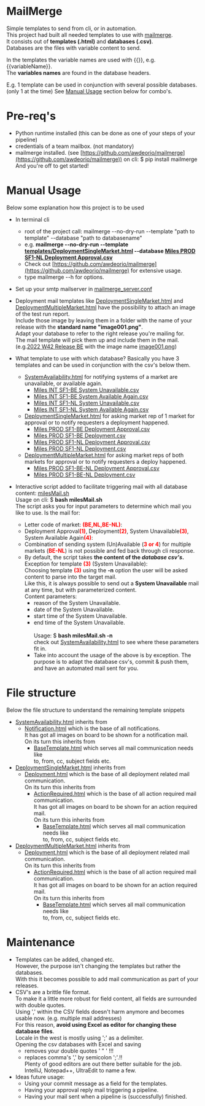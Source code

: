 # MailMerge
Simple templates to send from cli, or in automation.\
This project had built all needed templates to use with [mailmerge](https://github.com/awdeorio/mailmerge).\
It consists out of **templates (.html)** and **databases (.csv)**.\
Databases are the files with variable content to send.

In the templates the variable names are used with {{}}, e.g. {{variableName}}.\
The **variables names** are found in the database headers.

E.g.  1 template can be used in conjunction with several possible databases.\
(only 1 at the time) See [Manual Usage](#manual-usage) section below for combo's.   

# Pre-req's
* Python runtime installed (this can be done as one of your steps of your pipeline)
* credentials of a team mailbox.  (not mandatory)
* mailmerge installed. (see [https://github.com/awdeorio/mailmerge](https://github.com/awdeorio/mailmerge)) on cli: $ pip install mailmerge\
And you're off to get started!
  
# Manual Usage
Below some explanation how this project is to be used
* In terminal cli
  - root of the project call: mailmerge --no-dry-run --template "path to template" --database "path to databasename"
  - e.g. **mailmerge --no-dry-run --template [templates/DeploymentSingleMarket.html](./templates/DeploymentSingleMarket.html) --database [Miles PROD SF1-NL Deployment Approval.csv](Miles%20PROD%20SF1-NL%20Deployment%20Approval.csv)**
  - Check out [https://github.com/awdeorio/mailmerge](https://github.com/awdeorio/mailmerge) for extensive usage.
  - type mailmerge --h for options.  
* Set up your smtp mailserver in [mailmerge_server.conf](mailmerge_server.conf) 
* Deployment mail templates like [DeploymentSingleMarket.html](./templates/DeploymentSingleMarket.html) and [DeploymentMultipleMarket.html](./templates/DeploymentMultipleMarket.html) have the possibility to attach an image of the test run report.\
Include those image by leaving them in a folder with the name of your release with the **standard name "image001.png"**.\
Adapt your database to refer to the right release you're mailing for.\
The mail template will pick them up and include them in the mail.\
  (e.g.[2022 W42 Release BE](./images/2022%20W42%20Release%20BE) with the image name [image001.png](./images/2022%20W42%20Release%20BE/image001.png))

* What template to use with which database?  Basically you have 3 templates and can be used in conjunction with the csv's below them.
  - [SystemAvailability.html](./templates/SystemAvailability.html) for notifying systems of a market are unavailable, or available again. 
    - [Miles INT SF1-BE System Unavailable.csv](Miles%20INT%20SF1-BE%20System%20Unavailable.csv) 
    - [Miles INT SF1-BE System Available Again.csv](Miles%20INT%20SF1-BE%20System%20Available%20Again.csv)
    - [Miles INT SF1-NL System Unavailable.csv](Miles%20INT%20SF1-NL%20System%20Unavailable.csv)
    - [Miles INT SF1-NL System Available Again.csv](Miles%20INT%20SF1-NL%20System%20Available%20Again.csv)
  - [DeploymentSingleMarket.html](./templates/DeploymentSingleMarket.html) for asking market rep of 1 market for approval or to notify requesters a deployment happened.  
    - [Miles PROD SF1-BE Deployment Approval.csv](Miles%20PROD%20SF1-BE%20Deployment%20Approval.csv)
    - [Miles PROD SF1-BE Deployment.csv](Miles%20PROD%20SF1-BE%20Deployment.csv)
    - [Miles PROD SF1-NL Deployment Approval.csv](Miles%20PROD%20SF1-NL%20Deployment%20Approval.csv)
    - [Miles PROD SF1-NL Deployment.csv](Miles%20PROD%20SF1-NL%20Deployment.csv)
  - [DeploymentMultipleMarket.html](./templates/DeploymentMultipleMarket.html) for asking market reps of both markets for approval or to notify requesters a deploy happened.
    - [Miles PROD SF1-BE-NL Deployment Approval.csv](Miles%20PROD%20SF1-BE-NL%20Deployment%20Approval.csv)
    - [Miles PROD SF1-BE-NL Deployment.csv](Miles%20PROD%20SF1-BE-NL%20Deployment.csv)

* Interactive script added to facilitate triggering mail with all database content: [milesMail.sh](milesMail.sh)\
Usage on cli: $ **bash milesMail.sh**\
The script asks you for input parameters to determine which mail you like to use. Is the mail for: 
  - Letter code of market: <font color='red'>**(BE,NL,BE-NL)**</font>:
  - Deployment Approval<font color='red'>**(1)**</font>, Deployment<font color='red'>**(2)**</font>, System Unavailable<font color='red'>**(3)**</font>, System Available Again<font color='red'>**(4)**</font>:
  - Combination of sending system (Un)Available (<font color='red'>**3 or 4**</font>) for multiple markets (<font color='red'>**BE-NL**</font>) is not possible and fed back through cli response.
  - By default, the script takes **the content of the _database csv's_.**\
  Exception for template <font color='red'>**(3)**</font> (System Unavailable):\
  Choosing template <font color='red'>**(3)**</font> using the **-n** option the user will be asked content to parse into the target mail.\
  Like this, it is always possible to send out a **System Unavailable** mail at any time, but with parameterized content.\
  Content parameters:
    - reason of the System Unavailable.
    - date of the System Unavailable.
    - start time of the System Unavailable.
    - end time of the System Unavailable.\
    \
    Usage: $ **bash milesMail.sh -n**\
    check out [SystemAvailability.html](./templates/SystemAvailability.html) to see where these parameters fit in.
    - Take into account the usage of the above is by exception. The purpose is to adapt the database csv's, commit & push them, and have an automated mail sent for you. 

# File structure
Below the file structure to understand the remaining template snippets
- [SystemAvailability.html](./templates/SystemAvailability.html) inherits from 
  - [Notification.html](./templates/layouts/Notification.html) which is the base of all notifications.\
  It has got all images on board to be shown for a notification mail.\
  On its turn this inherits from 
    - [BaseTemplate.html](./templates/layouts/BaseTemplate.html) which serves all mail communication needs like\
    to, from, cc, subject fields etc.
- [DeploymentSingleMarket.html](./templates/DeploymentSingleMarket.html) inherits from
  - [Deployment.html](./templates/layouts/Notification.html) which is the base of all deployment related mail communication.\
  On its turn this inherits from
    - [ActionRequired.html](./templates/layouts/ActionRequired.html) which is the base of all action required mail communication.\
    It has got all images on board to be shown for an action required mail.\
    On its turn this inherits from
      - [BaseTemplate.html](./templates/layouts/BaseTemplate.html) which serves all mail communication needs like\
      to, from, cc, subject fields etc.
- [DeploymentMultipleMarket.html](./templates/DeploymentMultipleMarket.html) inherits from
  - [Deployment.html](./templates/layouts/Notification.html) which is the base of all deployment related mail communication.\
  On its turn this inherits from
    - [ActionRequired.html](./templates/layouts/ActionRequired.html) which is the base of all action required mail communication.\
    It has got all images on board to be shown for an action required mail.\
    On its turn this inherits from
      - [BaseTemplate.html](./templates/layouts/BaseTemplate.html) which serves all mail communication needs like\
      to, from, cc, subject fields etc.

# Maintenance 
* Templates can be added, changed etc.\
However, the purpose isn't changing the templates but rather the databases.\
With this it becomes possible to add mail communication as part of your releases.
* CSV's are a brittle file format.\
To make it a little more robust for field content, all fields are surrounded with double quotes.\
Using ',' within the CSV fields doesn't harm anymore and becomes usable now. (e.g. multiple mail addresses)\
For this reason, **avoid using Excel as editor for changing these database files**.\
Locale in the west is mostly using ';' as a delimiter.\
Opening the csv databases with Excel and saving 
  * removes your double quotes ' " '  !!!
  * replaces comma's ',' by semicolon ';'.!!\
  Plenty of good editors are out there better suitable for the job.\
  IntelliJ, Notepad++, UltraEdit to name a few. 
* Ideas future usage: 
  * Using your commit message as a field for the templates. 
  * Having your approval reply mail triggering a pipeline. 
  * Having your mail sent when a pipeline is (successfully) finished. 
